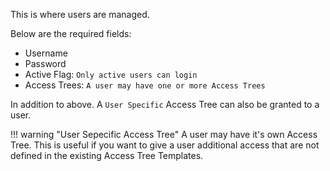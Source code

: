 This is where users are managed.  

Below are the required fields:  

* Username
* Password
* Active Flag: `Only active users can login`
* Access Trees: `A user may have one or more Access Trees`


In addition to above. A `User Specific` Access Tree can also be granted to a user.

!!! warning "User Sepecific Access Tree"
	A user may have it's own Access Tree. This is useful if you want to give a user additional access that are not defined in the existing Access Tree Templates.